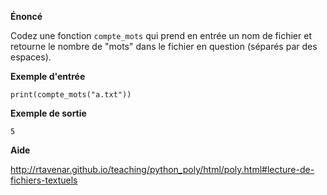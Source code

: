 **Énoncé**

Codez une fonction `compte_mots` qui prend en entrée un nom de fichier et retourne le nombre de "mots" dans le fichier en question (séparés par des espaces).

**Exemple d'entrée**

```
print(compte_mots("a.txt"))
```

**Exemple de sortie**

```
5
```

**Aide**

http://rtavenar.github.io/teaching/python_poly/html/poly.html#lecture-de-fichiers-textuels